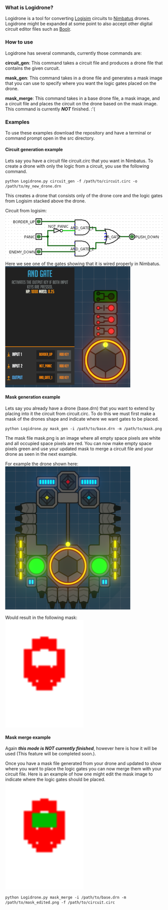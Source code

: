 ### What is Logidrone?
Logidrone is a tool for converting [Logisim] circuits to [Nimbatus] drones.
Logidrone might be expanded at some point to also accept other digital circuit editor files such as [Boolr].


### How to use
Logidrone has several commands, currently those commands are:

**circuit_gen**: This command takes a circuit file and produces a drone file that contains the given curcuit.

**mask_gen**: This command takes in a drone file and generates a mask image that you can use to specify where you want the logic gates placed on the drone.

**mask_merge**: This command takes in a base drone file, a mask image, and a circuit file and places the circuit on the drone based on the mask image.
This command is currently ***NOT*** finished. :'( 

### Examples
To use these examples download the repository and have a terminal or command prompt open in the src directory.

#### Circuit generation example
Lets say you have a circuit file circuit.circ that you want in Nimbatus. To create a drone with only the logic from a circuit, you use the following command.
```
python Logidrone.py circuit_gen -f /path/to/circuit.circ -o /path/to/my_new_drone.drn
```
This creates a drone that consists only of the drone core and the logic gates from Logisim stacked above the drone.

Circuit from logisim:
<br/>
![alt text][logisim_circuit]
<br/>
Here we see one of the gates showing that it is wired properly in Nimbatus.
<br/>
<img src="https://github.com/houstonlucas/Logidrone/blob/master/readme_images/circuit_in_Nimbatus.png" alt="The example circuit imported into Nimbatus." width="400"/>

#### Mask generation example
Lets say you already have a drone (base.drn) that you want to extend by placing into it the circuit from circuit.circ.
To do this we must first make a mask of the drones shape and indicate where we want gates to be placed.

```
python Logidrone.py mask_gen -i /path/to/base.drn -m /path/to/mask.png
```
The mask file mask.png is an image where all empty space pixels are white and all occupied space pixels are red. You can now make empty space pixels green and use your updated mask to merge a circuit file and your drone as seen in the next example.

For example the drone shown here:
<br/>
<img src="https://github.com/houstonlucas/Logidrone/blob/master/readme_images/drone_for_mask.png" alt="An example drone for creating a mask." width="400"/>

Would result in the following mask:
<br/>
<img src="https://github.com/houstonlucas/Logidrone/blob/master/readme_images/my_mask.png" alt="The mask produced by the example drone." width="250"/>

#### Mask merge example
Again ***this mode is NOT currently finished***, however here is how it will be used (This feature will be completed soon.).

Once you have a mask file generated from your drone and updated to show where you want to place the logic gates you can now merge them with your circuit file.
Here is an example of how one might edit the mask image to indicate where the logic gates should be placed.
<br/>
<img src="https://github.com/houstonlucas/Logidrone/blob/master/readme_images/my_mask_edited.png" alt="The mask updated to show where gates can be placed." width="250"/>

```
python Logidrone.py mask_merge -i /path/to/base.drn -m /path/to/mask_edited.png -f /path/to/circuit.circ
```

[Logisim]: http://logisim.altervista.org/
[Nimbatus]: https://www.nimbatus.ch/
[Boolr]:http://boolr.me/


[logisim_circuit]: https://github.com/houstonlucas/Logidrone/blob/master/readme_images/Logisim_circuit.png "An example circuit in logisim."

[circuit_in_Nimbatus]: https://github.com/houstonlucas/Logidrone/blob/master/readme_images/circuit_in_Nimbatus.png "The example circuit imported into Nimbatus."

[drone_to_mask]: https://github.com/houstonlucas/Logidrone/blob/master/readme_images/drone_for_mask.png "An example drone for creating a mask."

[drone_mask]: https://github.com/houstonlucas/Logidrone/blob/master/readme_images/my_mask.png "The mask produced by the example drone."

[drone_mask_edited]: https://github.com/houstonlucas/Logidrone/blob/master/readme_images/my_mask_edited.png "The mask updated to show where gates can be placed."




